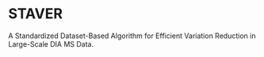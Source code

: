 # STAVER
A Standardized Dataset-Based Algorithm for Efficient Variation Reduction in Large-Scale DIA MS Data.
